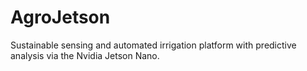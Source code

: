 # AgroJetson
Sustainable sensing and automated irrigation platform with predictive analysis via the Nvidia Jetson Nano.
